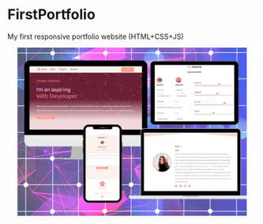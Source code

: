 # FirstPortfolio
My first responsive portfolio website (HTML+CSS+JS)

<img src="./images/preview.png">
